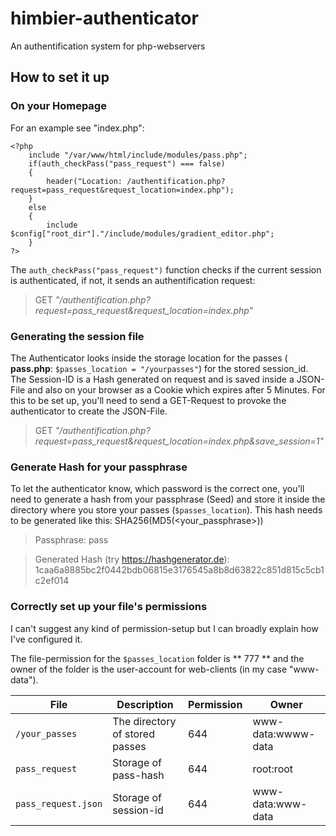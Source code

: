 # himbier-authenticator
An authentification system for php-webservers

## How to set it up

### On your Homepage
For an example see "index.php":
```
<?php
	include "/var/www/html/include/modules/pass.php";
	if(auth_checkPass("pass_request") === false)
	{
		header("Location: /authentification.php?request=pass_request&request_location=index.php");
	}
	else
	{
		include $config["root_dir"]."/include/modules/gradient_editor.php";
	}
?>
```

The `auth_checkPass("pass_request")` function checks if the current session is authenticated, if not, it sends an authentification request:
>GET *"/authentification.php?request=pass_request&request_location=index.php"*

### Generating the session file
The Authenticator looks inside the storage location for the passes ( **pass.php**: `$passes_location = "/yourpasses"`) for the stored session_id.
The Session-ID is a Hash generated on request and is saved inside a JSON-File and also on your browser as a Cookie which expires after 5 Minutes.
For this to be set up, you'll need to send a GET-Request to provoke the authenticator to create the JSON-File.
>GET *"/authentification.php?request=pass_request&request_location=index.php&save_session=1"*

### Generate Hash for your passphrase
To let the authenticator know, which password is the correct one, you'll need to generate a hash from your passphrase (Seed) and store it inside the directory where you store your passes (`$passes_location`).
This hash needs to be generated like this: SHA256(MD5(<your_passphrase>))
>Passphrase: pass

>Generated Hash (try https://hashgenerator.de): 1caa6a8885bc2f0442bdb06815e3176545a8b8d63822c851d815c5cb1c2ef014

### Correctly set up your file's permissions
I can't suggest any kind of permission-setup but I can broadly explain how I've configured it.


The file-permission for the `$passes_location` folder is ** 777 ** and the owner of the folder is the user-account for web-clients (in my case "www-data").

|	File	|	Description	|	Permission	|	Owner	|
|---|---|---|---|
|`/your_passes`| The directory of stored passes | 644 | www-data:wwww-data|
|`pass_request` | Storage of pass-hash | 644 | root:root|
|`pass_request.json`| Storage of session-id| 644|www-data:www-data|
